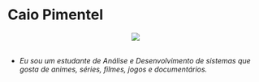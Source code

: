 # Caio Pimentel

<div align="center">

<img src="https://user-images.githubusercontent.com/106353429/177016740-b323e2e4-23c4-4cbc-83fa-418962778850.gif">
</div><br>


-  _Eu sou um estudante de Análise e Desenvolvimento de sistemas que gosta de animes, séries, filmes, jogos e documentários._



